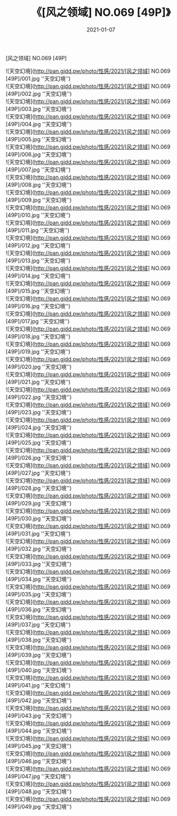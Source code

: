﻿---
layout: post
title:  《[风之领域] NO.069 [49P]》
date:   2021-01-07
img: http://pan.gjdd.pw/photo/性感/2021/[风之领域] NO.069 [49P]/000.jpg
categories: [美女, 性感, 泳衣]
---

[风之领域] NO.069 [49P]



![天空幻境](http://pan.gjdd.pw/photo/性感/2021/[风之领域] NO.069 [49P]/001.jpg ''天空幻境'') <br>
![天空幻境](http://pan.gjdd.pw/photo/性感/2021/[风之领域] NO.069 [49P]/002.jpg ''天空幻境'') <br>
![天空幻境](http://pan.gjdd.pw/photo/性感/2021/[风之领域] NO.069 [49P]/003.jpg ''天空幻境'') <br>
![天空幻境](http://pan.gjdd.pw/photo/性感/2021/[风之领域] NO.069 [49P]/004.jpg ''天空幻境'') <br>
![天空幻境](http://pan.gjdd.pw/photo/性感/2021/[风之领域] NO.069 [49P]/005.jpg ''天空幻境'') <br>
![天空幻境](http://pan.gjdd.pw/photo/性感/2021/[风之领域] NO.069 [49P]/006.jpg ''天空幻境'') <br>
![天空幻境](http://pan.gjdd.pw/photo/性感/2021/[风之领域] NO.069 [49P]/007.jpg ''天空幻境'') <br>
![天空幻境](http://pan.gjdd.pw/photo/性感/2021/[风之领域] NO.069 [49P]/008.jpg ''天空幻境'') <br>
![天空幻境](http://pan.gjdd.pw/photo/性感/2021/[风之领域] NO.069 [49P]/009.jpg ''天空幻境'') <br>
![天空幻境](http://pan.gjdd.pw/photo/性感/2021/[风之领域] NO.069 [49P]/010.jpg ''天空幻境'') <br>
![天空幻境](http://pan.gjdd.pw/photo/性感/2021/[风之领域] NO.069 [49P]/011.jpg ''天空幻境'') <br>
![天空幻境](http://pan.gjdd.pw/photo/性感/2021/[风之领域] NO.069 [49P]/012.jpg ''天空幻境'') <br>
![天空幻境](http://pan.gjdd.pw/photo/性感/2021/[风之领域] NO.069 [49P]/013.jpg ''天空幻境'') <br>
![天空幻境](http://pan.gjdd.pw/photo/性感/2021/[风之领域] NO.069 [49P]/014.jpg ''天空幻境'') <br>
![天空幻境](http://pan.gjdd.pw/photo/性感/2021/[风之领域] NO.069 [49P]/015.jpg ''天空幻境'') <br>
![天空幻境](http://pan.gjdd.pw/photo/性感/2021/[风之领域] NO.069 [49P]/016.jpg ''天空幻境'') <br>
![天空幻境](http://pan.gjdd.pw/photo/性感/2021/[风之领域] NO.069 [49P]/017.jpg ''天空幻境'') <br>
![天空幻境](http://pan.gjdd.pw/photo/性感/2021/[风之领域] NO.069 [49P]/018.jpg ''天空幻境'') <br>
![天空幻境](http://pan.gjdd.pw/photo/性感/2021/[风之领域] NO.069 [49P]/019.jpg ''天空幻境'') <br>
![天空幻境](http://pan.gjdd.pw/photo/性感/2021/[风之领域] NO.069 [49P]/020.jpg ''天空幻境'') <br>
![天空幻境](http://pan.gjdd.pw/photo/性感/2021/[风之领域] NO.069 [49P]/021.jpg ''天空幻境'') <br>
![天空幻境](http://pan.gjdd.pw/photo/性感/2021/[风之领域] NO.069 [49P]/022.jpg ''天空幻境'') <br>
![天空幻境](http://pan.gjdd.pw/photo/性感/2021/[风之领域] NO.069 [49P]/023.jpg ''天空幻境'') <br>
![天空幻境](http://pan.gjdd.pw/photo/性感/2021/[风之领域] NO.069 [49P]/024.jpg ''天空幻境'') <br>
![天空幻境](http://pan.gjdd.pw/photo/性感/2021/[风之领域] NO.069 [49P]/025.jpg ''天空幻境'') <br>
![天空幻境](http://pan.gjdd.pw/photo/性感/2021/[风之领域] NO.069 [49P]/026.jpg ''天空幻境'') <br>
![天空幻境](http://pan.gjdd.pw/photo/性感/2021/[风之领域] NO.069 [49P]/027.jpg ''天空幻境'') <br>
![天空幻境](http://pan.gjdd.pw/photo/性感/2021/[风之领域] NO.069 [49P]/028.jpg ''天空幻境'') <br>
![天空幻境](http://pan.gjdd.pw/photo/性感/2021/[风之领域] NO.069 [49P]/029.jpg ''天空幻境'') <br>
![天空幻境](http://pan.gjdd.pw/photo/性感/2021/[风之领域] NO.069 [49P]/030.jpg ''天空幻境'') <br>
![天空幻境](http://pan.gjdd.pw/photo/性感/2021/[风之领域] NO.069 [49P]/031.jpg ''天空幻境'') <br>
![天空幻境](http://pan.gjdd.pw/photo/性感/2021/[风之领域] NO.069 [49P]/032.jpg ''天空幻境'') <br>
![天空幻境](http://pan.gjdd.pw/photo/性感/2021/[风之领域] NO.069 [49P]/033.jpg ''天空幻境'') <br>
![天空幻境](http://pan.gjdd.pw/photo/性感/2021/[风之领域] NO.069 [49P]/034.jpg ''天空幻境'') <br>
![天空幻境](http://pan.gjdd.pw/photo/性感/2021/[风之领域] NO.069 [49P]/035.jpg ''天空幻境'') <br>
![天空幻境](http://pan.gjdd.pw/photo/性感/2021/[风之领域] NO.069 [49P]/036.jpg ''天空幻境'') <br>
![天空幻境](http://pan.gjdd.pw/photo/性感/2021/[风之领域] NO.069 [49P]/037.jpg ''天空幻境'') <br>
![天空幻境](http://pan.gjdd.pw/photo/性感/2021/[风之领域] NO.069 [49P]/038.jpg ''天空幻境'') <br>
![天空幻境](http://pan.gjdd.pw/photo/性感/2021/[风之领域] NO.069 [49P]/039.jpg ''天空幻境'') <br>
![天空幻境](http://pan.gjdd.pw/photo/性感/2021/[风之领域] NO.069 [49P]/040.jpg ''天空幻境'') <br>
![天空幻境](http://pan.gjdd.pw/photo/性感/2021/[风之领域] NO.069 [49P]/041.jpg ''天空幻境'') <br>
![天空幻境](http://pan.gjdd.pw/photo/性感/2021/[风之领域] NO.069 [49P]/042.jpg ''天空幻境'') <br>
![天空幻境](http://pan.gjdd.pw/photo/性感/2021/[风之领域] NO.069 [49P]/043.jpg ''天空幻境'') <br>
![天空幻境](http://pan.gjdd.pw/photo/性感/2021/[风之领域] NO.069 [49P]/044.jpg ''天空幻境'') <br>
![天空幻境](http://pan.gjdd.pw/photo/性感/2021/[风之领域] NO.069 [49P]/045.jpg ''天空幻境'') <br>
![天空幻境](http://pan.gjdd.pw/photo/性感/2021/[风之领域] NO.069 [49P]/046.jpg ''天空幻境'') <br>
![天空幻境](http://pan.gjdd.pw/photo/性感/2021/[风之领域] NO.069 [49P]/047.jpg ''天空幻境'') <br>
![天空幻境](http://pan.gjdd.pw/photo/性感/2021/[风之领域] NO.069 [49P]/048.jpg ''天空幻境'') <br>
![天空幻境](http://pan.gjdd.pw/photo/性感/2021/[风之领域] NO.069 [49P]/049.jpg ''天空幻境'') <br>